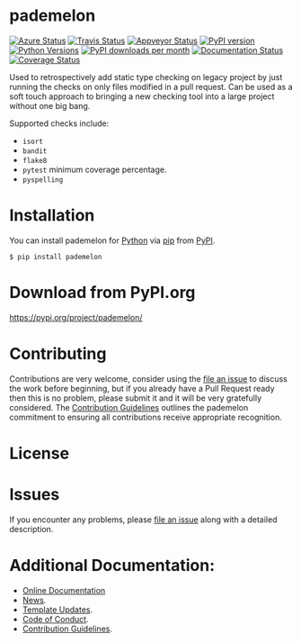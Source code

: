 # pademelon

[![Azure Status](https://dev.azure.com/timgates/timgates/_apis/build/status/pademelon-dev.pademelon?branchName=master)](https://dev.azure.com/timgates/timgates/_build/latest?definitionId=7&branchName=master)
[![Travis Status](https://travis-ci.org/pademelon-dev/pademelon.svg?branch=master)](https://travis-ci.org/pademelon-dev/pademelon)
[![Appveyor Status](https://ci.appveyor.com/api/projects/status/github/pademelon-dev/pademelon/branch/master?svg=true)](https://ci.appveyor.com/project/pademelon-dev/pademelon)
[![PyPI version](https://img.shields.io/pypi/v/pademelon.svg)](https://pypi.org/project/pademelon)
[![Python Versions](https://img.shields.io/pypi/pyversions/pademelon.svg)](https://pypi.org/project/pademelon)
[![PyPI downloads per month](https://img.shields.io/pypi/dm/pademelon.svg)](https://pypi.org/project/pademelon)
[![Documentation Status](https://readthedocs.org/projects/pademelon/badge/?version=latest)](https://pademelon.readthedocs.io/en/latest/?badge=latest)
[![Coverage Status](https://coveralls.io/repos/github/pademelon-dev/pademelon/badge.svg)](https://coveralls.io/github/pademelon-dev/pademelon/)

Used to retrospectively add static type checking on legacy project by just
running the checks on only files modified in a pull request. Can be used as a
soft touch approach to bringing a new checking tool into a large project
without one big bang.

Supported checks include:
* `isort`
* `bandit`
* `flake8`
* `pytest` minimum coverage percentage.
* `pyspelling`

# Installation

You can install pademelon for
[Python](https://www.python.org/) via
[pip](https://pypi.org/project/pip/)
from [PyPI](https://pypi.org/).

```
$ pip install pademelon
```

# Download from PyPI.org

https://pypi.org/project/pademelon/

# Contributing

Contributions are very welcome, consider using the
[file an issue](https://github.com/pademelon-dev/pademelon/issues)
to discuss the work before beginning, but if you already have a Pull Request
ready then this is no problem, please submit it and it will be very gratefully
considered. The [Contribution Guidelines](CONTRIBUTING.md)
outlines the pademelon commitment to ensuring all
contributions receive appropriate recognition.

# License



# Issues

If you encounter any problems, please 
[file an issue](https://github.com/pademelon-dev/pademelon/issues)
along with a detailed description.

# Additional Documentation:

* [Online Documentation](https://pademelon.readthedocs.io/en/latest/)
* [News](NEWS.rst).
* [Template Updates](COOKIECUTTER_UPDATES.md).
* [Code of Conduct](CODE_OF_CONDUCT.md).
* [Contribution Guidelines](CONTRIBUTING.md).
